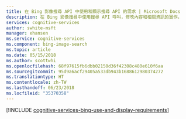 ```yaml
---
title: 在 Bing 影像搜尋 API 中使用和顯示搜尋 API 的需求 | Microsoft Docs
description: 在 Bing 影像搜尋中使用搜尋 API 呼叫，修改內容和相關資訊的實作。
services: cognitive-services
author: swhite-msft
manager: ehansen
ms.service: cognitive-services
ms.component: bing-image-search
ms.topic: article
ms.date: 05/15/2018
ms.author: scottwhi
ms.openlocfilehash: 68f97615fb6dbb02150d36f42308c480e610f6aa
ms.sourcegitcommit: 95d9a6acf29405a533db943b1688612980374272
ms.translationtype: HT
ms.contentlocale: zh-TW
ms.lasthandoff: 06/23/2018
ms.locfileid: "35370358"
---
```

[!INCLUDE [cognitive-services-bing-use-and-display-requirements](../../../includes/cognitive-services-bing-use-and-display-requirements.md)]